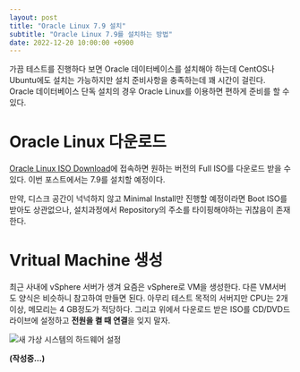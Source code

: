 ```yaml
---
layout: post
title: "Oracle Linux 7.9 설치"
subtitle: "Oracle Linux 7.9를 설치하는 방법"
date: 2022-12-20 10:00:00 +0900
---
```


가끔 테스트를 진행하다 보면 Oracle 데이터베이스를 설치해야 하는데 CentOS나 Ubuntu에도 설치는 가능하지만 
설치 준비사항을 충족하는데 꽤 시간이 걸린다. Oracle 데이터베이스 단독 설치의 경우 Oracle Linux를 이용하면 편하게 준비를 할 수 있다.

# Oracle Linux 다운로드
[Oracle Linux ISO Download](https://yum.oracle.com/oracle-linux-isos.html)에 접속하면 원하는 버전의 Full ISO를 
다운로드 받을 수 있다. 이번 포스트에서는 7.9를 설치할 예정이다.

만약, 디스크 공간이 넉넉하지 않고 Minimal Install만 진행할 예정이라면 Boot ISO를 받아도 상관없으나, 
설치과정에서 Repository의 주소를 타이핑해야하는 귀찮음이 존재한다.

# Vritual Machine 생성
최근 사내에 vSphere 서버가 생겨 요즘은 vSphere로 VM을 생성한다. 다른 VM서버도 양식은 비슷하니 참고하여 만들면 된다. 
아무리 테스트 목적의 서버지만 CPU는 2개 이상, 메모리는 4 GB정도가 적당하다. 그리고 위에서 다운로드 받은 ISO를 CD/DVD드라이브에 
설정하고 **전원을 켤 때 연결**을 잊지 말자.

![새 가상 시스템의 하드웨어 설정](https://user-images.githubusercontent.com/100823210/208561487-8be059de-d663-48de-bddb-1c091d75f1e8.png)

**(작성중...)**
